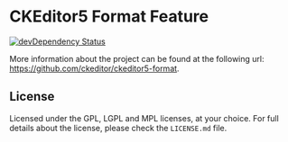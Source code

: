 CKEditor5 Format Feature
========================================

[![devDependency Status](https://david-dm.org/ckeditor/ckeditor5-format/dev-status.svg)](https://david-dm.org/ckeditor/ckeditor5-format#info=devDependencies)

 More information about the project can be found at the following url: <https://github.com/ckeditor/ckeditor5-format>.

## License

Licensed under the GPL, LGPL and MPL licenses, at your choice. For full details about the license, please check the `LICENSE.md` file.
